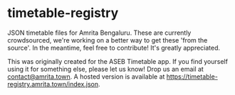 # timetable-registry

JSON timetable files for Amrita Bengaluru. These are currently crowdsourced, we're working on a better way to get these 'from the source'. In the meantime, feel free to contribute! It's greatly appreciated.

This was originally created for the ASEB Timetable app. If you find yourself using it for something else, please let us know! Drop us an email at [contact@amrita.town](mailto:contact@amrita.town). A hosted version is available at https://timetable-registry.amrita.town/index.json.